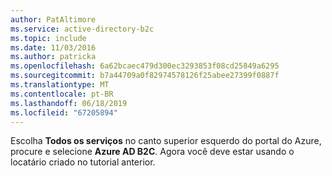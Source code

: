 ```yaml
---
author: PatAltimore
ms.service: active-directory-b2c
ms.topic: include
ms.date: 11/03/2016
ms.author: patricka
ms.openlocfilehash: 6a62bcaec479d300ec3293853f08cd25849a6295
ms.sourcegitcommit: b7a44709a0f82974578126f25abee27399f0887f
ms.translationtype: MT
ms.contentlocale: pt-BR
ms.lasthandoff: 06/18/2019
ms.locfileid: "67205894"
---
```

Escolha **Todos os serviços** no canto superior esquerdo do portal do Azure, procure e selecione **Azure AD B2C**. Agora você deve estar usando o locatário criado no tutorial anterior.